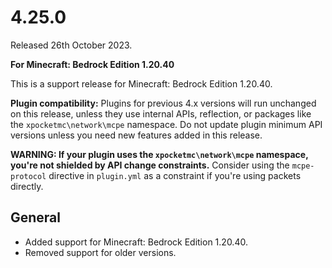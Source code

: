 # 4.25.0
Released 26th October 2023.

**For Minecraft: Bedrock Edition 1.20.40**

This is a support release for Minecraft: Bedrock Edition 1.20.40.

**Plugin compatibility:** Plugins for previous 4.x versions will run unchanged on this release, unless they use internal APIs, reflection, or packages like the `xpocketmc\network\mcpe` namespace.
Do not update plugin minimum API versions unless you need new features added in this release.

**WARNING: If your plugin uses the `xpocketmc\network\mcpe` namespace, you're not shielded by API change constraints.**
Consider using the `mcpe-protocol` directive in `plugin.yml` as a constraint if you're using packets directly.

## General
- Added support for Minecraft: Bedrock Edition 1.20.40.
- Removed support for older versions.